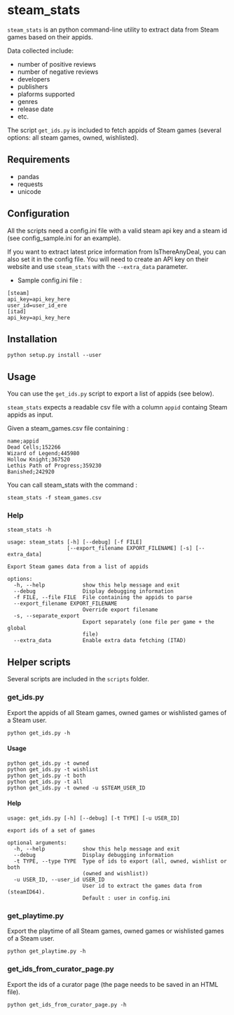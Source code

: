 # steam_stats

`steam_stats` is an python command-line utility to extract data from Steam games based on their appids.

Data collected include:

- number of positive reviews
- number of negative reviews
- developers
- publishers
- plaforms supported
- genres
- release date
- etc.

The script `get_ids.py` is included to fetch appids of Steam games (several options: all steam games, owned, wishlisted).

## Requirements

- pandas
- requests
- unicode

## Configuration

All the scripts need a config.ini file with a valid steam api key and a steam id (see config_sample.ini for an example).

If you want to extract latest price information from IsThereAnyDeal, you can also set it in the config file. You will need to create an API key on their website and use `steam_stats` with the `--extra_data` parameter.

- Sample config.ini file :

```
[steam]
api_key=api_key_here
user_id=user_id_ere
[itad]
api_key=api_key_here
```

## Installation

```
python setup.py install --user
```

## Usage

You can use the `get_ids.py` script to export a list of appids (see below).

`steam_stats` expects a readable csv file with a column `appid` containg Steam appids as input.

Given a steam_games.csv file containing :

```
name;appid
Dead Cells;152266
Wizard of Legend;445980
Hollow Knight;367520
Lethis Path of Progress;359230
Banished;242920
```

You can call steam_stats with the command :

```
steam_stats -f steam_games.csv
```

### Help

```
steam_stats -h
```

```
usage: steam_stats [-h] [--debug] [-f FILE]
                   [--export_filename EXPORT_FILENAME] [-s] [--extra_data]

Export Steam games data from a list of appids

options:
  -h, --help            show this help message and exit
  --debug               Display debugging information
  -f FILE, --file FILE  File containing the appids to parse
  --export_filename EXPORT_FILENAME
                        Override export filename
  -s, --separate_export
                        Export separately (one file per game + the global
                        file)
  --extra_data          Enable extra data fetching (ITAD)
```

## Helper scripts

Several scripts are included in the `scripts` folder.

### get_ids.py

Export the appids of all Steam games, owned games or wishlisted games of a Steam user.

```
python get_ids.py -h
```

#### Usage

```
python get_ids.py -t owned
python get_ids.py -t wishlist
python get_ids.py -t both
python get_ids.py -t all
python get_ids.py -t owned -u $STEAM_USER_ID
```

#### Help

```
usage: get_ids.py [-h] [--debug] [-t TYPE] [-u USER_ID]

export ids of a set of games

optional arguments:
  -h, --help            show this help message and exit
  --debug               Display debugging information
  -t TYPE, --type TYPE  Type of ids to export (all, owned, wishlist or both
                        (owned and wishlist))
  -u USER_ID, --user_id USER_ID
                        User id to extract the games data from (steamID64).
                        Default : user in config.ini
```


### get_playtime.py

Export the playtime of all Steam games, owned games or wishlisted games of a Steam user.

```
python get_playtime.py -h
```

### get_ids_from_curator_page.py

Export the ids of a curator page (the page needs to be saved in an HTML file).

```
python get_ids_from_curator_page.py -h
```
